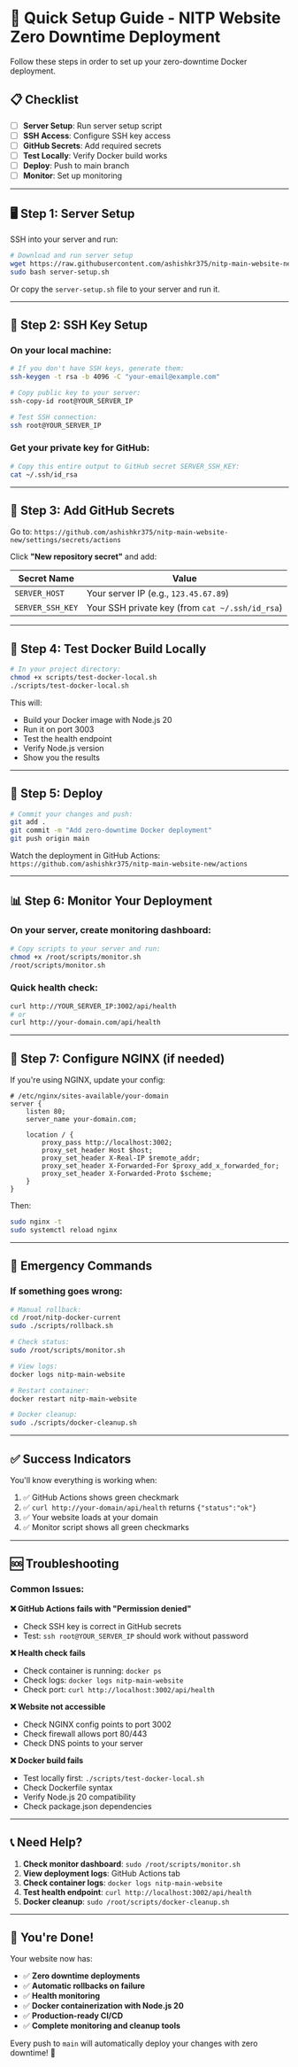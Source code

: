 # 🚀 Quick Setup Guide - NITP Website Zero Downtime Deployment

Follow these steps in order to set up your zero-downtime Docker deployment.

## 📋 Checklist

- [ ] **Server Setup**: Run server setup script
- [ ] **SSH Access**: Configure SSH key access
- [ ] **GitHub Secrets**: Add required secrets
- [ ] **Test Locally**: Verify Docker build works
- [ ] **Deploy**: Push to main branch
- [ ] **Monitor**: Set up monitoring

---

## 🖥️ Step 1: Server Setup

SSH into your server and run:

```bash
# Download and run server setup
wget https://raw.githubusercontent.com/ashishkr375/nitp-main-website-new/main/server-setup.sh
sudo bash server-setup.sh
```

Or copy the `server-setup.sh` file to your server and run it.

---

## 🔑 Step 2: SSH Key Setup

### On your local machine:

```bash
# If you don't have SSH keys, generate them:
ssh-keygen -t rsa -b 4096 -C "your-email@example.com"

# Copy public key to your server:
ssh-copy-id root@YOUR_SERVER_IP

# Test SSH connection:
ssh root@YOUR_SERVER_IP
```

### Get your private key for GitHub:

```bash
# Copy this entire output to GitHub secret SERVER_SSH_KEY:
cat ~/.ssh/id_rsa
```

---

## 🔐 Step 3: Add GitHub Secrets

Go to: `https://github.com/ashishkr375/nitp-main-website-new/settings/secrets/actions`

Click **"New repository secret"** and add:

| Secret Name | Value |
|-------------|-------|
| `SERVER_HOST` | Your server IP (e.g., `123.45.67.89`) |
| `SERVER_SSH_KEY` | Your SSH private key (from `cat ~/.ssh/id_rsa`) |

---

## 🧪 Step 4: Test Docker Build Locally

```bash
# In your project directory:
chmod +x scripts/test-docker-local.sh
./scripts/test-docker-local.sh
```

This will:
- Build your Docker image with Node.js 20
- Run it on port 3003
- Test the health endpoint
- Verify Node.js version
- Show you the results

---

## 🚀 Step 5: Deploy

```bash
# Commit your changes and push:
git add .
git commit -m "Add zero-downtime Docker deployment"
git push origin main
```

Watch the deployment in GitHub Actions:
`https://github.com/ashishkr375/nitp-main-website-new/actions`

---

## 📊 Step 6: Monitor Your Deployment

### On your server, create monitoring dashboard:

```bash
# Copy scripts to your server and run:
chmod +x /root/scripts/monitor.sh
/root/scripts/monitor.sh
```

### Quick health check:

```bash
curl http://YOUR_SERVER_IP:3002/api/health
# or
curl http://your-domain.com/api/health
```

---

## 🔧 Step 7: Configure NGINX (if needed)

If you're using NGINX, update your config:

```nginx
# /etc/nginx/sites-available/your-domain
server {
    listen 80;
    server_name your-domain.com;
    
    location / {
        proxy_pass http://localhost:3002;
        proxy_set_header Host $host;
        proxy_set_header X-Real-IP $remote_addr;
        proxy_set_header X-Forwarded-For $proxy_add_x_forwarded_for;
        proxy_set_header X-Forwarded-Proto $scheme;
    }
}
```

Then:
```bash
sudo nginx -t
sudo systemctl reload nginx
```

---

## 🚨 Emergency Commands

### If something goes wrong:

```bash
# Manual rollback:
cd /root/nitp-docker-current
sudo ./scripts/rollback.sh

# Check status:
sudo /root/scripts/monitor.sh

# View logs:
docker logs nitp-main-website

# Restart container:
docker restart nitp-main-website

# Docker cleanup:
sudo ./scripts/docker-cleanup.sh
```

---

## ✅ Success Indicators

You'll know everything is working when:

1. ✅ GitHub Actions shows green checkmark
2. ✅ `curl http://your-domain/api/health` returns `{"status":"ok"}`
3. ✅ Your website loads at your domain
4. ✅ Monitor script shows all green checkmarks

---

## 🆘 Troubleshooting

### Common Issues:

**❌ GitHub Actions fails with "Permission denied"**
- Check SSH key is correct in GitHub secrets
- Test: `ssh root@YOUR_SERVER_IP` should work without password

**❌ Health check fails**
- Check container is running: `docker ps`
- Check logs: `docker logs nitp-main-website`
- Check port: `curl http://localhost:3002/api/health`

**❌ Website not accessible**
- Check NGINX config points to port 3002
- Check firewall allows port 80/443
- Check DNS points to your server

**❌ Docker build fails**
- Test locally first: `./scripts/test-docker-local.sh`
- Check Dockerfile syntax
- Verify Node.js 20 compatibility
- Check package.json dependencies

---

## 📞 Need Help?

1. **Check monitor dashboard**: `sudo /root/scripts/monitor.sh`
2. **View deployment logs**: GitHub Actions tab
3. **Check container logs**: `docker logs nitp-main-website`
4. **Test health endpoint**: `curl http://localhost:3002/api/health`
5. **Docker cleanup**: `sudo /root/scripts/docker-cleanup.sh`

---

## 🎉 You're Done!

Your website now has:
- ✅ **Zero downtime deployments**
- ✅ **Automatic rollbacks on failure**
- ✅ **Health monitoring**
- ✅ **Docker containerization with Node.js 20**
- ✅ **Production-ready CI/CD**
- ✅ **Complete monitoring and cleanup tools**

Every push to `main` will automatically deploy your changes with zero downtime! 🚀

